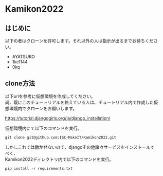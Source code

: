 # Kamikon2022

## はじめに
以下の者はクローンを許可します。それ以外の人は指示が出るまでお待ちください。
- AYATSUKO
- 1ke1144
- 0kq

## clone方法
以下urlを参考に仮想環境を作成してください。  
尚、既にこのチュートリアルを終えている人は、チュートリアル内で作成した仮想環境内でクローンをお願いします。

https://tutorial.djangogirls.org/ja/django_installation/

仮想環境内にて以下のコマンドを実行。

```
git clone git@github.com:ISC-MakeIT/Kamikon2022.git
```

しかしこれでは動かせないので、djangoその他諸々サービスをインストールすべく、  
Kamikon2022ディレクトリ内で以下のコマンドを実行。

```
pip install -r requirements.txt
```
